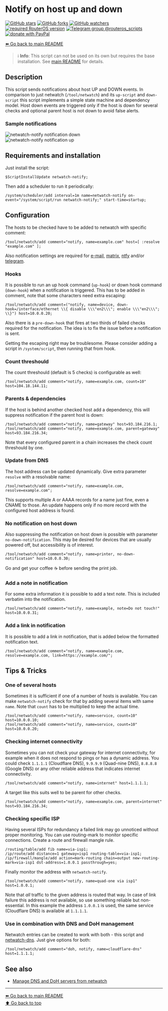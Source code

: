 Notify on host up and down
==========================

[![GitHub stars](https://img.shields.io/github/stars/eworm-de/routeros-scripts?logo=GitHub&style=flat&color=red)](https://github.com/eworm-de/routeros-scripts/stargazers)
[![GitHub forks](https://img.shields.io/github/forks/eworm-de/routeros-scripts?logo=GitHub&style=flat&color=green)](https://github.com/eworm-de/routeros-scripts/network)
[![GitHub watchers](https://img.shields.io/github/watchers/eworm-de/routeros-scripts?logo=GitHub&style=flat&color=blue)](https://github.com/eworm-de/routeros-scripts/watchers)
[![required RouterOS version](https://img.shields.io/badge/RouterOS-7.15beta4-yellow?style=flat)](https://mikrotik.com/download/changelogs/)
[![Telegram group @routeros_scripts](https://img.shields.io/badge/Telegram-%40routeros__scripts-%2326A5E4?logo=telegram&style=flat)](https://t.me/routeros_scripts)
[![donate with PayPal](https://img.shields.io/badge/Like_it%3F-Donate!-orange?logo=githubsponsors&logoColor=orange&style=flat)](https://www.paypal.com/cgi-bin/webscr?cmd=_s-xclick&hosted_button_id=A4ZXBD6YS2W8J)

[⬅️ Go back to main README](../README.md)

> ℹ️ **Info**: This script can not be used on its own but requires the base
> installation. See [main README](../README.md) for details.

Description
-----------

This script sends notifications about host UP and DOWN events. In comparison
to just netwatch (`/tool/netwatch`) and its `up-script` and `down-script`
this script implements a simple state machine and dependency model. Host
down events are triggered only if the host is down for several checks and
optional parent host is not down to avoid false alerts.

### Sample notifications

![netwatch-notify notification down](netwatch-notify.d/notification-01-down.avif)  
![netwatch-notify notification up](netwatch-notify.d/notification-02-up.avif)

Requirements and installation
-----------------------------

Just install the script:

    $ScriptInstallUpdate netwatch-notify;

Then add a scheduler to run it periodically:

    /system/scheduler/add interval=1m name=netwatch-notify on-event="/system/script/run netwatch-notify;" start-time=startup;

Configuration
-------------

The hosts to be checked have to be added to netwatch with specific comment:

    /tool/netwatch/add comment="notify, name=example.com" host=[ :resolve "example.com" ];

Also notification settings are required for
[e-mail](mod/notification-email.md),
[matrix](mod/notification-matrix.md),
[ntfy](mod/notification-ntfy.md) and/or
[telegram](mod/notification-telegram.md).

### Hooks

It is possible to run an up hook command (`up-hook`) or down hook command
(`down-hook`) when a notification is triggered. This has to be added in
comment, note that some characters need extra escaping:

    /tool/netwatch/add comment=("notify, name=device, down-hook=/interface/ethernet \\{ disable \\\"en2\\\"; enable \\\"en2\\\"; \\}") host=10.0.0.20;

Also there is a `pre-down-hook` that fires at two thirds of failed checks
required for the notification. The idea is to fix the issue before a
notification is sent.

Getting the escaping right may be troublesome. Please consider adding a
script in `/system/script`, then running that from hook.

### Count threshould

The count threshould (default is 5 checks) is configurable as well:

    /tool/netwatch/add comment="notify, name=example.com, count=10" host=104.18.144.11;

### Parents & dependencies

If the host is behind another checked host add a dependency, this will
suppress notification if the parent host is down:

    /tool/netwatch/add comment="notify, name=gateway" host=93.184.216.1;
    /tool/netwatch/add comment="notify, name=example.com, parent=gateway" host=93.184.216.34;

Note that every configured parent in a chain increases the check count
threshould by one.

### Update from DNS

The host address can be updated dynamically. Give extra parameter `resolve`
with a resolvable name:

    /tool/netwatch/add comment="notify, name=example.com, resolve=example.com";

This supports multiple A or AAAA records for a name just fine, even a CNAME
to those. An update happens only if no more record with the configured host
address is found.

### No notification on host down

Also suppressing the notification on host down is possible with parameter
`no-down-notification`. This may be desired for devices that are usually
powered off, but accessibility is of interest.

    /tool/netwatch/add comment="notify, name=printer, no-down-notification" host=10.0.0.30;

Go and get your coffee ☕️ before sending the print job.

### Add a note in notification

For some extra information it is possible to add a text note. This is
included verbatim into the notification.

    /tool/netwatch/add comment="notify, name=example, note=Do not touch!" host=10.0.0.31;

### Add a link in notification

It is possible to add a link in notification, that is added below the
formatted notification text.

    /tool/netwatch/add comment="notify, name=example.com, resolve=example.com, link=https://example.com/";

Tips & Tricks
-------------

### One of several hosts

Sometimes it is sufficient if one of a number of hosts is available. You can
make `netwatch-notify` check for that by adding several items with same
`name`. Note that `count` has to be multiplied to keep the actual time.

    /tool/netwatch/add comment="notify, name=service, count=10" host=10.0.0.10;
    /tool/netwatch/add comment="notify, name=service, count=10" host=10.0.0.20;

### Checking internet connectivity

Sometimes you can not check your gateway for internet connectivity, for
example when it does not respond to pings or has a dynamic address. You could
check `1.1.1.1` (Cloudflare DNS), `9.9.9.9` (Quad-nine DNS), `8.8.8.8`
(Google DNS) or any other reliable address that indicates internet
connectivity.

    /tool/netwatch/add comment="notify, name=internet" host=1.1.1.1;

A target like this suits well to be parent for other checks.

    /tool/netwatch/add comment="notify, name=example.com, parent=internet" host=93.184.216.34;

### Checking specific ISP

Having several ISPs for redundancy a failed link may go unnoticed without
proper monitoring. You can use routing-mark to monitor specific connections.
Create a route and firewall mangle rule.

    /routing/table/add fib name=via-isp1;
    /ip/route/add distance=1 gateway=isp1 routing-table=via-isp1;
    /ip/firewall/mangle/add action=mark-routing chain=output new-routing-mark=via-isp1 dst-address=1.0.0.1 passthrough=yes;

Finally monitor the address with `netwatch-notify`.

    /tool/netwatch/add comment="notify, name=quad-one via isp1" host=1.0.0.1;

Note that *all* traffic to the given address is routed that way. In case of
link failure this address is not available, so use something reliable but
non-essential. In this example the address `1.0.0.1` is used, the same service
(Cloudflare DNS) is available at `1.1.1.1`.

### Use in combination with DNS and DoH management

Netwatch entries can be created to work with both - this script and
[netwatch-dns](netwatch-dns.md). Just give options for both:

    /tool/netwatch/add comment="doh, notify, name=cloudflare-dns" host=1.1.1.1;

See also
--------

* [Manage DNS and DoH servers from netwatch](netwatch-dns.md)

---
[⬅️ Go back to main README](../README.md)  
[⬆️ Go back to top](#top)
